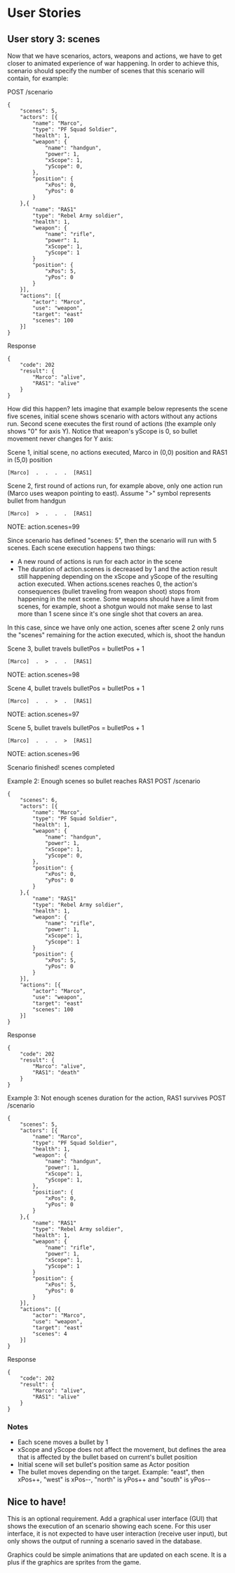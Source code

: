 # User Stories

## User story 3: scenes

Now that we have scenarios, actors, weapons and actions, we have to get closer to animated experience of war happening. In order to achieve this, scenario should specify the number of scenes that this scenario will contain, for example:

POST /scenario

```
{
    "scenes": 5,
    "actors": [{
        "name": "Marco",
        "type": "PF Squad Soldier",
        "health": 1,
        "weapon": {
            "name": "handgun",
            "power": 1,
            "xScope": 1,
            "yScope": 0,
        },
        "position": {
            "xPos": 0,
            "yPos": 0
        }
    },{
        "name": "RAS1"
        "type": "Rebel Army soldier",
        "health": 1,
        "weapon": {
            "name": "rifle",
            "power": 1,
            "xScope": 1,
            "yScope": 1
        }
        "position": {
            "xPos": 5,
            "yPos": 0
        }
    }],
    "actions": [{
        "actor": "Marco",
        "use": "weapon",
        "target": "east"
        "scenes": 100
    }]
}
```

Response
```
{
    "code": 202
    "result": {
        "Marco": "alive",
        "RAS1": "alive"
    }
}
```

How did this happen? lets imagine that example below represents the scene five scenes, initial scene shows scenario with actors without any actions run. Second scene executes the first round of actions (the example only shows "0" for axis Y). Notice that weapon's yScope is 0, so bullet movement never changes for Y axis:

Scene 1, initial scene, no actions executed, Marco in (0,0) position and RAS1 in (5,0) position

```
[Marco]  .  .  .  .  [RAS1]
```


Scene 2, first round of actions run, for example above, only one action run (Marco uses weapon pointing to east). Assume ">" symbol represents bullet from handgun

```
[Marco]  >  .  .  .  [RAS1]
```

NOTE: action.scenes=99

Since scenario has defined "scenes: 5", then the scenario will run with 5 scenes. Each scene execution happens two things:

* A new round of actions is run for each actor in the scene
* The duration of action.scenes is decreased by 1 and the action result still happening depending on the xScope and yScope of the resulting action executed. When actions.scenes reaches 0, the action's consequences (bullet traveling from weapon shoot) stops from happening in the next scene. Some weapons should have a limit from scenes, for example, shoot a shotgun would not make sense to last more than 1 scene since it's one single shot that covers an area.

In this case, since we have only one action, scenes after scene 2 only runs the "scenes" remaining for the action executed, which is, shoot the handun

Scene 3, bullet travels bulletPos = bulletPos + 1

```
[Marco]  .  >  .  .  [RAS1]
```

NOTE: action.scenes=98

Scene 4, bullet travels bulletPos = bulletPos + 1

```
[Marco]  .  .  >  .  [RAS1]
```

NOTE: action.scenes=97

Scene 5, bullet travels bulletPos = bulletPos + 1

```
[Marco]  .  .  .  >  [RAS1]
```

NOTE: action.scenes=96

Scenario finished! scenes completed

Example 2: Enough scenes so bullet reaches RAS1
POST /scenario

```
{
    "scenes": 6,
    "actors": [{
        "name": "Marco",
        "type": "PF Squad Soldier",
        "health": 1,
        "weapon": {
            "name": "handgun",
            "power": 1,
            "xScope": 1,
            "yScope": 0,
        },
        "position": {
            "xPos": 0,
            "yPos": 0
        }
    },{
        "name": "RAS1"
        "type": "Rebel Army soldier",
        "health": 1,
        "weapon": {
            "name": "rifle",
            "power": 1,
            "xScope": 1,
            "yScope": 1
        }
        "position": {
            "xPos": 5,
            "yPos": 0
        }
    }],
    "actions": [{
        "actor": "Marco",
        "use": "weapon",
        "target": "east"
        "scenes": 100
    }]
}
```

Response
```
{
    "code": 202
    "result": {
        "Marco": "alive",
        "RAS1": "death"
    }
}
```

Example 3: Not enough scenes duration for the action, RAS1 survives
POST /scenario

```
{
    "scenes": 5,
    "actors": [{
        "name": "Marco",
        "type": "PF Squad Soldier",
        "health": 1,
        "weapon": {
            "name": "handgun",
            "power": 1,
            "xScope": 1,
            "yScope": 1,
        },
        "position": {
            "xPos": 0,
            "yPos": 0
        }
    },{
        "name": "RAS1"
        "type": "Rebel Army soldier",
        "health": 1,
        "weapon": {
            "name": "rifle",
            "power": 1,
            "xScope": 1,
            "yScope": 1
        }
        "position": {
            "xPos": 5,
            "yPos": 0
        }
    }],
    "actions": [{
        "actor": "Marco",
        "use": "weapon",
        "target": "east"
        "scenes": 4
    }]
}
```

Response
```
{
    "code": 202
    "result": {
        "Marco": "alive",
        "RAS1": "alive"
    }
}
```

### Notes

* Each scene moves a bullet by 1
* xScope and yScope does not affect the movement, but defines the area that is affected by the bullet based on current's bullet position
* Initial scene will set bullet's position same as Actor position
* The bullet moves depending on the target. Example: "east", then xPos++, "west" is xPos--, "north" is yPos++ and "south" is yPos--

## Nice to have!
This is an optional requirement. Add a graphical user interface (GUI) that shows the execution of an scenario showing each scene. For this user interface, 
it is not expected to have user interaction (receive user input), but only shows the output of running a scenario saved in the database.

Graphics could be simple animations that are updated on each scene. It is a plus if the graphics are sprites from the game.